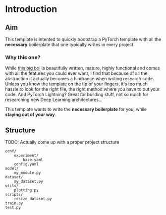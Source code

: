 # Introduction 

## Aim

This template is intented to quickly bootstrap a PyTorch template with all the **necessary**
boilerplate that one typically writes in every project.

### Why this one?

While [this big boi]() is beautifully written, mature, highly functional and comes with all the
features you could ever want, I find that because of all the abstraction it actually becomes a
hindrance when writing research code. Unless you know the template on the tip of your fingers, it's
too much hassle to look for the right file, the right method where you have to put your code. And
PyTorch Lightning? Great for building stuff, not so much for researching new Deep Learning
architectures...

This template wants to write the **necessary boilerplate** for you, while **staying out of your
way**.


## Structure

TODO: Actually come up with a proper project structure
```
conf/
    experiment/
        base.yaml
    config.yaml
model/
    my_module.py
dataset/
    my_dataset.py
utils/
    plotting.py
scripts/
    resize_dataset.py
train.py 
test.py
```
